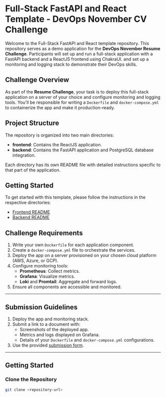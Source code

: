 # Full-Stack FastAPI and React Template - DevOps November CV Challenge

Welcome to the Full-Stack FastAPI and React template repository. This repository serves as a demo application for the **DevOps November Resume Challenge**. Participants will set up and run a full-stack application with a FastAPI backend and a ReactJS frontend using ChakraUI. and set up a monitoring and logging stack to demonstrate their DevOps skills.

## Challenge Overview

As part of the **Resume Challenge**, your task is to deploy this full-stack application on a server of your choice and configure monitoring and logging tools. You'll be responsible for writing a `Dockerfile` and `docker-compose.yml` to containerize the app and make it production-ready.
## Project Structure

The repository is organized into two main directories:

- **frontend**: Contains the ReactJS application.
- **backend**: Contains the FastAPI application and PostgreSQL database integration.

Each directory has its own README file with detailed instructions specific to that part of the application.

## Getting Started

To get started with this template, please follow the instructions in the respective directories:

- [Frontend README](./frontend/README.md)
- [Backend README](./backend/README.md)


## Challenge Requirements

1. Write your own `Dockerfile` for each application component.
2. Create a `docker-compose.yml` file to orchestrate the services.
3. Deploy the app on a server provisioned on your chosen cloud platform (AWS, Azure, or GCP).
4. Configure monitoring tools:
   - **Prometheus**: Collect metrics.
   - **Grafana**: Visualize metrics.
   - **Loki** and **Promtail**: Aggregate and forward logs.
5. Ensure all components are accessible and monitored.

---

## Submission Guidelines

1. Deploy the app and monitoring stack.
2. Submit a link to a document with:
   - Screenshots of the deployed app.
   - Metrics and logs displayed on Grafana.
   - Details of your `Dockerfile` and `docker-compose.yml` configurations.
3. Use the provided [submission form](#).

---

## Getting Started

### Clone the Repository
```bash
git clone <repository-url>
